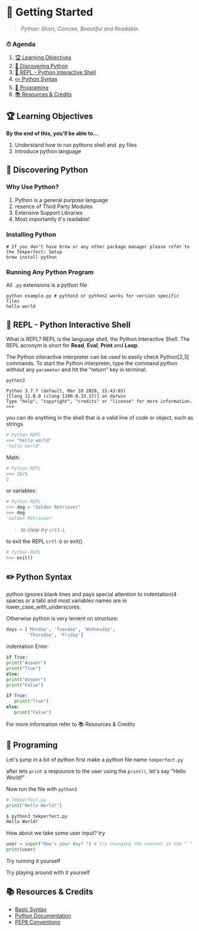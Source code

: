# 📜 Getting Started

> _Python: Short, Concise, Beautiful and Readable._

### ⏱ Agenda

1. [🏆 Learning Objectives](#%f0%9f%8f%86-learning-objectives)
1. [📖 Discovering Python](#%f0%9f%93%96-discovering-python)
1. [🐍 REPL - Python Interactive Shell](#%f0%9f%90%8d-repl-python-interactive-shell)
1. [✏️ Python Syntax](#%e2%9c%8f%ef%b8%8f-python-syntax)
1. [🍵 Programing](#%f0%9f%8d%b5-programing)
1. [📚 Resources & Credits](#%f0%9f%93%9a-resources-amp-credits)

## 🏆 Learning Objectives

**By the end of this, you'll be able to...**

1. Understand how to run pythons shell and .py files
2. Introduce python language

## 📖 Discovering Python

### Why Use Python?

1. Python is a general purpose language
2. resence of Third Party Modules
3. Extensive Support Libraries
4. Most importantly it's readable!

### Installing Python

```shell
# If you don't have brew or any other package manager please refer to the Tekperfect: Setup
brew install python
```
### Running Any Python Program

All ```.py``` extensions is a python file

```shell
python example.py # python3 or python2 works for version specific files
hello world
```

## 🐍 REPL - Python Interactive Shell

What is REPL? REPL is the language shell, the Python Interactive Shell. The REPL acronym is short for **Read**, **Eval**, **Print** and **Loop**.

The Python interactive interpreter can be used to easily check Python[2,3] commands. To start the Python interpreter, type the command python without any ```parameter``` and hit the “return” key in terminal.

```shell
python3

Python 3.7.7 (default, Mar 10 2020, 15:43:03) 
[Clang 11.0.0 (clang-1100.0.33.17)] on darwin
Type "help", "copyright", "credits" or "license" for more information.
>>>
```

you can do anything in the shell that is a valid line of code or object, such as strings

```python
# Python REPL
>>> "hello world"
'hello world'
```

Math: 
```python
# Python REPL
>>> 10/5
2
```

or variables:
```python
# Python REPL
>>> dog = "Golden Retriever"
>>> dog 
'Golden Retriever'
```
> _to clear try ```crtl-L```_

to exit the REPL ```crtl-D``` or exit() 

```python
# Python REPL
>>> exit()
```
## ✏️ Python Syntax

python ignores blank lines and pays special attention to indentation(4 spaces or a tab) and most variables names are in lower_case_with_underscores. 

Otherwise python is very lenient on structure: 
```python
days = ['Monday', 'Tuesday', 'Wednesday',
        'Thursday', 'Friday']
```

indentation Error:
```python
if True:
print("Answer")
print("True")
else:
print("Answer")
print("False")
```

```python
if True:
   print("True")
else:
   print("False")
```
For more information refer to 📚 Resources & Credits

## 🍵 Programing
Let's jump in a bit of python first make a python file name `tekperfect.py`

after lets `print` a respounce to the user using the `print()`, let's say "Hello World!"

Now run the file with `python3`

```python
# Tekperfect.py
print("Hello World!")
```

```bash
$ python3 tekperfect.py
Hello World!
```
How about we take some user input? try

```python
user = input("How's your day? ") # Try changing the content in the " "
print(user)
```
Try running it yourself

Try playing around with it yourself

## 📚 Resources & Credits

- [Basic Syntax](https://www.tutorialspoint.com/python/python_basic_syntax.htm)
- [Python Documentation](https://docs.python.org/3/)
- [PEP8 Conventions](https://www.python.org/dev/peps/pep-0008/)